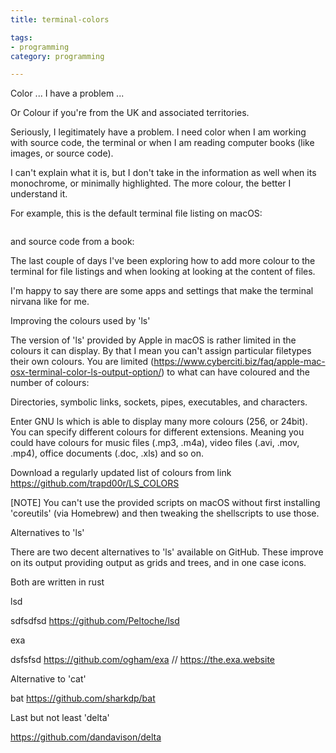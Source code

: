 ```yaml
---
title: terminal-colors

tags:
- programming
category: programming

---
```


Color ... I have a problem ...

Or Colour if you're from the UK and associated territories. 

Seriously, I legitimately have a problem. I need color when I am working with source code, the terminal or when I am reading computer books (like images, or source code).

I can't explain what it is, but I don't take in the information as well when its monochrome, or minimally highlighted. The more colour, the better I understand it.

For example, this is the default terminal file listing on macOS:

<image of directory listing and source code without highlighting>

and source code from a book:

<source code without highlighting>

The last couple of days I've been exploring how to add more colour to the terminal for file listings and when looking at looking at the content of files.

I'm happy to say there are some apps and settings that make the terminal nirvana like for me.

Improving the colours used by 'ls'

The version of 'ls' provided by Apple in macOS is rather limited in the colours it can display. By that I mean you can't assign particular filetypes their own colours. You are limited (https://www.cyberciti.biz/faq/apple-mac-osx-terminal-color-ls-output-option/) to what can have coloured and the number of colours:

Directories, symbolic links, sockets, pipes, executables, and characters.

Enter GNU ls which is able to display many more colours (256, or 24bit). You can specify different colours for different extensions. Meaning you could have colours for music files (.mp3, .m4a), video files (.avi, .mov, .mp4), office documents (.doc, .xls) and so on.

<sample of ls with tweaked LS_COLOR>

Download a regularly updated list of colours from link https://github.com/trapd00r/LS_COLORS

[NOTE] You can't use the provided scripts on macOS without first installing 'coreutils' (via Homebrew) and then tweaking the shellscripts to use those.

Alternatives to 'ls'

There are two decent alternatives to 'ls' available on GitHub. These improve on its output providing output as grids and trees, and in one case icons.

Both are written in rust

lsd

sdfsdfsd  https://github.com/Peltoche/lsd

exa

dsfsfsd  https://github.com/ogham/exa // https://the.exa.website

Alternative to 'cat'

bat https://github.com/sharkdp/bat

Last but not least 'delta'

https://github.com/dandavison/delta

